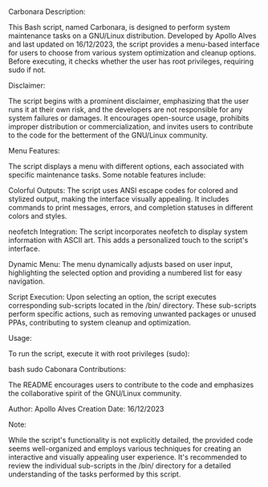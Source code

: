 Carbonara
Description:

This Bash script, named Carbonara, is designed to perform system maintenance tasks on a GNU/Linux distribution. Developed by Apollo Alves and last updated on 16/12/2023, the script provides a menu-based interface for users to choose from various system optimization and cleanup options. Before executing, it checks whether the user has root privileges, requiring sudo if not.

Disclaimer:

The script begins with a prominent disclaimer, emphasizing that the user runs it at their own risk, and the developers are not responsible for any system failures or damages. It encourages open-source usage, prohibits improper distribution or commercialization, and invites users to contribute to the code for the betterment of the GNU/Linux community.

Menu Features:

The script displays a menu with different options, each associated with specific maintenance tasks. Some notable features include:

Colorful Outputs:
The script uses ANSI escape codes for colored and stylized output, making the interface visually appealing. It includes commands to print messages, errors, and completion statuses in different colors and styles.

neofetch Integration:
The script incorporates neofetch to display system information with ASCII art. This adds a personalized touch to the script's interface.

Dynamic Menu:
The menu dynamically adjusts based on user input, highlighting the selected option and providing a numbered list for easy navigation.

Script Execution:
Upon selecting an option, the script executes corresponding sub-scripts located in the /bin/ directory. These sub-scripts perform specific actions, such as removing unwanted packages or unused PPAs, contributing to system cleanup and optimization.

Usage:

To run the script, execute it with root privileges (sudo):

bash
sudo Cabonara
Contributions:

The README encourages users to contribute to the code and emphasizes the collaborative spirit of the GNU/Linux community.

Author: Apollo Alves
Creation Date: 16/12/2023

Note:

While the script's functionality is not explicitly detailed, the provided code seems well-organized and employs various techniques for creating an interactive and visually appealing user experience. It's recommended to review the individual sub-scripts in the /bin/ directory for a detailed understanding of the tasks performed by this script.
